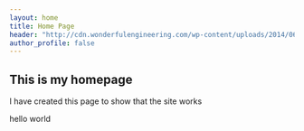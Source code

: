 ```yaml
---
layout: home
title: Home Page
header: "http://cdn.wonderfulengineering.com/wp-content/uploads/2014/06/galaxy-wallpapers-2.jpg"
author_profile: false
---
```


## This is my homepage

I have created this page to show that the site works

hello world
